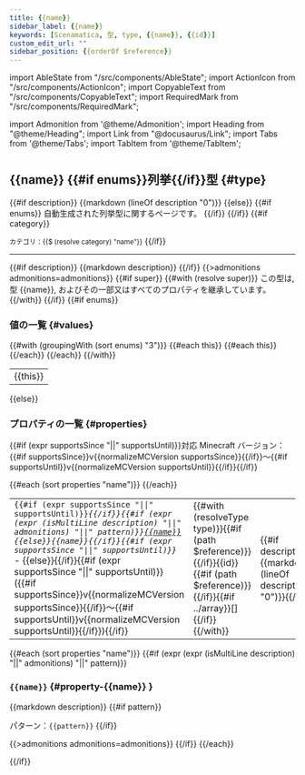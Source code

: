 ```yaml
---
title: {{name}}
sidebar_label: {{name}}
keywords: [Scenamatica, 型, type, {{name}}, {{id}}]
custom_edit_url: ""
sidebar_position: {{orderOf $reference}}
---
```


import AbleState from "/src/components/AbleState";
import ActionIcon from "/src/components/ActionIcon";
import CopyableText from "/src/components/CopyableText";
import RequiredMark from "/src/components/RequiredMark";

import Admonition from '@theme/Admonition';
import Heading from "@theme/Heading";
import Link from "@docusaurus/Link";
import Tabs from '@theme/Tabs';
import TabItem from '@theme/TabItem';

#

## {{name}} {{#if enums}}列挙{{/if}}型 {#type}

{{#if description}}
{{markdown (lineOf description "0")}}
{{else}}
{{#if enums}}
自動生成された列挙型に関するページです。
{{/if}}
{{/if}}
{{#if category}}

<Link to="."><small>カテゴリ：{{$ (resolve category) "name"}}</small></Link>
{{/if}}

---
{{#if description}}
{{markdown description}}
{{/if}}
{{>admonitions admonitions=admonitions}}
{{#if super}}
<Admonition type="tip">
  {{#with (resolve super)}}
    この型は, 型 <Link to="{{path $reference}}">{{name}}</Link>, およびその一部又はすべてのプロパティを継承しています。
  {{/with}}
</Admonition>
{{/if}}
{{#if enums}}

### 値の一覧 {#values}

<table>
  <tbody>
  {{#with (groupingWith (sort enums) "3")}}
    {{#each this}}
    <tr>
      {{#each this}}
      <td><CopyableText domID="{{this}}">{{this}}</CopyableText></td>
      {{/each}}
    </tr>
    {{/each}}
  {{/with}}
  </tbody>
</table>

{{else}}
### プロパティの一覧 {#properties}

{{#if (expr supportsSince "||" supportsUntil)}}対応 Minecraft バージョン：{{#if supportsSince}}v{{normalizeMCVersion supportsSince}}{{/if}}～{{#if supportsUntil}}v{{normalizeMCVersion supportsUntil}}{{/if}}{{/if}}

<table>
  <tbody>
  {{#each (sort properties "name")}}
  <tr>
      <td><code>{{#if (expr supportsSince "||" supportsUntil)}}<i>{{/if}}{{#if (expr (expr (isMultiLine description) "||" admonitions) "||" pattern)}}<a href="#property-{{name}}">{{name}}</a>{{else}}{{name}}{{/if}}{{#if (expr supportsSince "||" supportsUntil)}}</i></code> - {{else}}</code>{{/if}}{{#if (expr supportsSince "||" supportsUntil)}}({{#if supportsSince}}v{{normalizeMCVersion supportsSince}}{{/if}}～{{#if supportsUntil}}v{{normalizeMCVersion supportsUntil}}{{/if}}){{/if}}</td>
      <td>{{#with (resolveType type)}}{{#if (path $reference)}}<Link to="{{path $reference}}">{{/if}}{{id}}{{#if (path $reference)}}</Link>{{/if}}{{#if ../array}}[]{{/if}}{{/with}}</td>
      <td>{{#if description}}{{markdown (lineOf description "0")}}{{/if}}</td>
  </tr>
  {{/each}}
  </tbody>
</table>

{{#each (sort properties "name")}}
{{#if (expr (expr (isMultiLine description) "||" admonitions) "||" pattern)}}
### `{{name}}` {#property-{{name}} }

{{markdown description}}
{{#if pattern}}

パターン：<code>{{pattern}}</code>
{{/if}}

{{>admonitions admonitions=admonitions}}
{{/if}}
{{/each}}

{{/if}}
 
